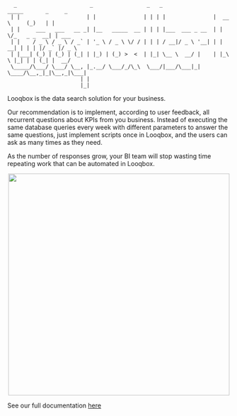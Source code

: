 ```
  _                       _                 _   _                 _____       _     _      
 | |                     | |               | | | |               |  __ \     (_)   | |     
 | |     ___   ___   __ _| |__   _____  __ | | | |___  ___ _ __  | |  \/_   _ _  __| | ___ 
 | |    / _ \ / _ \ / _` | '_ \ / _ \ \/ / | | | / __|/ _ \ '__| | | __| | | | |/ _` |/ _ \
 | |___| (_) | (_) | (_| | |_) | (_) >  <  | |_| \__ \  __/ |    | |_\ \ |_| | | (_| |  __/
 \_____/\___/ \___/ \__, |_.__/ \___/_/\_\  \___/|___/\___|_|     \____/\__,_|_|\__,_|\___|
                       | |                                                                 
                       |_| 
```

Looqbox is the data search solution for your business.

Our recommendation is to implement, according to user feedback, all recurrent questions about KPIs from you business. Instead of executing the same database queries every week with different parameters to answer the same questions, just implement scripts once in Looqbox, and the users can ask as many times as they need.

As the number of responses grow, your BI team will stop wasting time repeating work that can be automated in Looqbox.

<p align="center">
  <img src="https://s3-sa-east-1.amazonaws.com/looqbox/github-images/question.gif" width="500">
</p>

See our full documentation [here](https://looqbox.github.io/guide/)

<!--
## License

This project is under [GPL 2 LICENSE](/LICENSE.md).
-->
